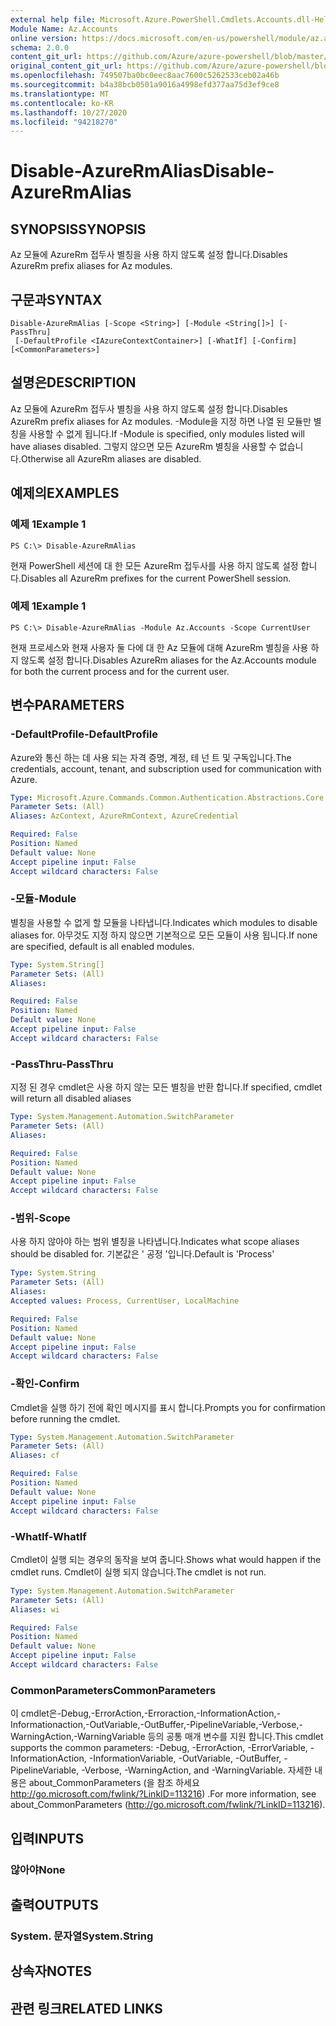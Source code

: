 ```yaml
---
external help file: Microsoft.Azure.PowerShell.Cmdlets.Accounts.dll-Help.xml
Module Name: Az.Accounts
online version: https://docs.microsoft.com/en-us/powershell/module/az.accounts/disable-azurermalias
schema: 2.0.0
content_git_url: https://github.com/Azure/azure-powershell/blob/master/src/Accounts/Accounts/help/Disable-AzureRmAlias.md
original_content_git_url: https://github.com/Azure/azure-powershell/blob/master/src/Accounts/Accounts/help/Disable-AzureRmAlias.md
ms.openlocfilehash: 749507ba0bc0eec8aac7600c5262533ceb02a46b
ms.sourcegitcommit: b4a38bcb0501a9016a4998efd377aa75d3ef9ce8
ms.translationtype: MT
ms.contentlocale: ko-KR
ms.lasthandoff: 10/27/2020
ms.locfileid: "94218270"
---
```

# <span data-ttu-id="97a03-101">Disable-AzureRmAlias</span><span class="sxs-lookup"><span data-stu-id="97a03-101">Disable-AzureRmAlias</span></span>

## <span data-ttu-id="97a03-102">SYNOPSIS</span><span class="sxs-lookup"><span data-stu-id="97a03-102">SYNOPSIS</span></span>
<span data-ttu-id="97a03-103">Az 모듈에 AzureRm 접두사 별칭을 사용 하지 않도록 설정 합니다.</span><span class="sxs-lookup"><span data-stu-id="97a03-103">Disables AzureRm prefix aliases for Az modules.</span></span>

## <span data-ttu-id="97a03-104">구문과</span><span class="sxs-lookup"><span data-stu-id="97a03-104">SYNTAX</span></span>

```
Disable-AzureRmAlias [-Scope <String>] [-Module <String[]>] [-PassThru]
 [-DefaultProfile <IAzureContextContainer>] [-WhatIf] [-Confirm] [<CommonParameters>]
```

## <span data-ttu-id="97a03-105">설명은</span><span class="sxs-lookup"><span data-stu-id="97a03-105">DESCRIPTION</span></span>
<span data-ttu-id="97a03-106">Az 모듈에 AzureRm 접두사 별칭을 사용 하지 않도록 설정 합니다.</span><span class="sxs-lookup"><span data-stu-id="97a03-106">Disables AzureRm prefix aliases for Az modules.</span></span> <span data-ttu-id="97a03-107">-Module을 지정 하면 나열 된 모듈만 별칭을 사용할 수 없게 됩니다.</span><span class="sxs-lookup"><span data-stu-id="97a03-107">If -Module is specified, only modules listed will have aliases disabled.</span></span> <span data-ttu-id="97a03-108">그렇지 않으면 모든 AzureRm 별칭을 사용할 수 없습니다.</span><span class="sxs-lookup"><span data-stu-id="97a03-108">Otherwise all AzureRm aliases are disabled.</span></span>

## <span data-ttu-id="97a03-109">예제의</span><span class="sxs-lookup"><span data-stu-id="97a03-109">EXAMPLES</span></span>

### <span data-ttu-id="97a03-110">예제 1</span><span class="sxs-lookup"><span data-stu-id="97a03-110">Example 1</span></span>
```
PS C:\> Disable-AzureRmAlias
```

<span data-ttu-id="97a03-111">현재 PowerShell 세션에 대 한 모든 AzureRm 접두사를 사용 하지 않도록 설정 합니다.</span><span class="sxs-lookup"><span data-stu-id="97a03-111">Disables all AzureRm prefixes for the current PowerShell session.</span></span>

### <span data-ttu-id="97a03-112">예제 1</span><span class="sxs-lookup"><span data-stu-id="97a03-112">Example 1</span></span>
```
PS C:\> Disable-AzureRmAlias -Module Az.Accounts -Scope CurrentUser
```

<span data-ttu-id="97a03-113">현재 프로세스와 현재 사용자 둘 다에 대 한 Az 모듈에 대해 AzureRm 별칭을 사용 하지 않도록 설정 합니다.</span><span class="sxs-lookup"><span data-stu-id="97a03-113">Disables AzureRm aliases for the Az.Accounts module for both the current process and for the current user.</span></span>

## <span data-ttu-id="97a03-114">변수</span><span class="sxs-lookup"><span data-stu-id="97a03-114">PARAMETERS</span></span>

### <span data-ttu-id="97a03-115">-DefaultProfile</span><span class="sxs-lookup"><span data-stu-id="97a03-115">-DefaultProfile</span></span>
<span data-ttu-id="97a03-116">Azure와 통신 하는 데 사용 되는 자격 증명, 계정, 테 넌 트 및 구독입니다.</span><span class="sxs-lookup"><span data-stu-id="97a03-116">The credentials, account, tenant, and subscription used for communication with Azure.</span></span>

```yaml
Type: Microsoft.Azure.Commands.Common.Authentication.Abstractions.Core.IAzureContextContainer
Parameter Sets: (All)
Aliases: AzContext, AzureRmContext, AzureCredential

Required: False
Position: Named
Default value: None
Accept pipeline input: False
Accept wildcard characters: False
```

### <span data-ttu-id="97a03-117">-모듈</span><span class="sxs-lookup"><span data-stu-id="97a03-117">-Module</span></span>
<span data-ttu-id="97a03-118">별칭을 사용할 수 없게 할 모듈을 나타냅니다.</span><span class="sxs-lookup"><span data-stu-id="97a03-118">Indicates which modules to disable aliases for.</span></span>
<span data-ttu-id="97a03-119">아무것도 지정 하지 않으면 기본적으로 모든 모듈이 사용 됩니다.</span><span class="sxs-lookup"><span data-stu-id="97a03-119">If none are specified, default is all enabled modules.</span></span>

```yaml
Type: System.String[]
Parameter Sets: (All)
Aliases:

Required: False
Position: Named
Default value: None
Accept pipeline input: False
Accept wildcard characters: False
```

### <span data-ttu-id="97a03-120">-PassThru</span><span class="sxs-lookup"><span data-stu-id="97a03-120">-PassThru</span></span>
<span data-ttu-id="97a03-121">지정 된 경우 cmdlet은 사용 하지 않는 모든 별칭을 반환 합니다.</span><span class="sxs-lookup"><span data-stu-id="97a03-121">If specified, cmdlet will return all disabled aliases</span></span>

```yaml
Type: System.Management.Automation.SwitchParameter
Parameter Sets: (All)
Aliases:

Required: False
Position: Named
Default value: None
Accept pipeline input: False
Accept wildcard characters: False
```

### <span data-ttu-id="97a03-122">-범위</span><span class="sxs-lookup"><span data-stu-id="97a03-122">-Scope</span></span>
<span data-ttu-id="97a03-123">사용 하지 않아야 하는 범위 별칭을 나타냅니다.</span><span class="sxs-lookup"><span data-stu-id="97a03-123">Indicates what scope aliases should be disabled for.</span></span> <span data-ttu-id="97a03-124">기본값은 ' 공정 '입니다.</span><span class="sxs-lookup"><span data-stu-id="97a03-124">Default is 'Process'</span></span>

```yaml
Type: System.String
Parameter Sets: (All)
Aliases:
Accepted values: Process, CurrentUser, LocalMachine

Required: False
Position: Named
Default value: None
Accept pipeline input: False
Accept wildcard characters: False
```

### <span data-ttu-id="97a03-125">-확인</span><span class="sxs-lookup"><span data-stu-id="97a03-125">-Confirm</span></span>
<span data-ttu-id="97a03-126">Cmdlet을 실행 하기 전에 확인 메시지를 표시 합니다.</span><span class="sxs-lookup"><span data-stu-id="97a03-126">Prompts you for confirmation before running the cmdlet.</span></span>

```yaml
Type: System.Management.Automation.SwitchParameter
Parameter Sets: (All)
Aliases: cf

Required: False
Position: Named
Default value: None
Accept pipeline input: False
Accept wildcard characters: False
```

### <span data-ttu-id="97a03-127">-WhatIf</span><span class="sxs-lookup"><span data-stu-id="97a03-127">-WhatIf</span></span>
<span data-ttu-id="97a03-128">Cmdlet이 실행 되는 경우의 동작을 보여 줍니다.</span><span class="sxs-lookup"><span data-stu-id="97a03-128">Shows what would happen if the cmdlet runs.</span></span>
<span data-ttu-id="97a03-129">Cmdlet이 실행 되지 않습니다.</span><span class="sxs-lookup"><span data-stu-id="97a03-129">The cmdlet is not run.</span></span>

```yaml
Type: System.Management.Automation.SwitchParameter
Parameter Sets: (All)
Aliases: wi

Required: False
Position: Named
Default value: None
Accept pipeline input: False
Accept wildcard characters: False
```

### <span data-ttu-id="97a03-130">CommonParameters</span><span class="sxs-lookup"><span data-stu-id="97a03-130">CommonParameters</span></span>
<span data-ttu-id="97a03-131">이 cmdlet은-Debug,-ErrorAction,-Erroraction,-InformationAction,-Informationaction,-OutVariable,-OutBuffer,-PipelineVariable,-Verbose,-WarningAction,-WarningVariable 등의 공통 매개 변수를 지원 합니다.</span><span class="sxs-lookup"><span data-stu-id="97a03-131">This cmdlet supports the common parameters: -Debug, -ErrorAction, -ErrorVariable, -InformationAction, -InformationVariable, -OutVariable, -OutBuffer, -PipelineVariable, -Verbose, -WarningAction, and -WarningVariable.</span></span> <span data-ttu-id="97a03-132">자세한 내용은 about_CommonParameters (을 참조 하세요 http://go.microsoft.com/fwlink/?LinkID=113216) .</span><span class="sxs-lookup"><span data-stu-id="97a03-132">For more information, see about_CommonParameters (http://go.microsoft.com/fwlink/?LinkID=113216).</span></span>

## <span data-ttu-id="97a03-133">입력</span><span class="sxs-lookup"><span data-stu-id="97a03-133">INPUTS</span></span>

### <span data-ttu-id="97a03-134">않아야</span><span class="sxs-lookup"><span data-stu-id="97a03-134">None</span></span>

## <span data-ttu-id="97a03-135">출력</span><span class="sxs-lookup"><span data-stu-id="97a03-135">OUTPUTS</span></span>

### <span data-ttu-id="97a03-136">System. 문자열</span><span class="sxs-lookup"><span data-stu-id="97a03-136">System.String</span></span>

## <span data-ttu-id="97a03-137">상속자</span><span class="sxs-lookup"><span data-stu-id="97a03-137">NOTES</span></span>

## <span data-ttu-id="97a03-138">관련 링크</span><span class="sxs-lookup"><span data-stu-id="97a03-138">RELATED LINKS</span></span>
